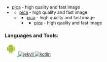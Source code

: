 - [pica](https://nodeca.github.io/pica/demo/) - high quality and fast image
- - [pica](https://nodeca.github.io/pica/demo/) - high quality and fast image
  - - [pica](https://nodeca.github.io/pica/demo/) - high quality and fast image
    - - [pica](https://nodeca.github.io/pica/demo/) - high quality and fast image

<h3 align="left">Languages and Tools:</h3>
<p align="left"> <a href="https://developer.android.com" target="_blank" rel="noreferrer"> <img src="https://raw.githubusercontent.com/devicons/devicon/master/icons/android/android-original-wordmark.svg" alt="android" width="40" height="40"/> </a> <a href="https://jekyllrb.com/" target="_blank" rel="noreferrer"> <img src="https://www.vectorlogo.zone/logos/jekyllrb/jekyllrb-icon.svg" alt="jekyll" width="40" height="40"/> </a> <a href="https://kotlinlang.org" target="_blank" rel="noreferrer"> <img src="https://www.vectorlogo.zone/logos/kotlinlang/kotlinlang-icon.svg" alt="kotlin" width="40" height="40"/> </a> </p>
